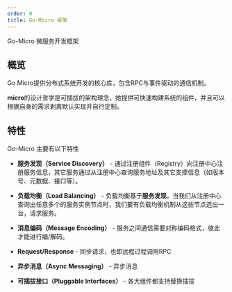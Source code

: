 ```yaml
---
order: 0
title: Go-Micro 框架
---
```


Go-Micro 微服务开发框架

## 概览

Go Micro提供分布式系统开发的核心库，包含RPC与事件驱动的通信机制。

**micro**的设计哲学是可插拔的架构理念，她提供可快速构建系统的组件，并且可以根据自身的需求剥离默认实现并自行定制。

## 特性

Go-Micro 主要有以下特性

- **服务发现（Service Discovery）** - 通过注册组件（Registry）向注册中心注册服务信息，其它服务通过从注册中心查询服务地址及其它支撑信息（如版本号、元数据、接口等）。

- **负载均衡（Load Balancing）** - 负载均衡基于**服务发现**，当我们从注册中心查询出任意多个的服务实例节点时，我们要有负载均衡机制从这些节点选出一台，请求服务。

- **消息编码（Message Encoding）** - 服务之间通信需要对称编码格式，彼此才能进行编/解码。

- **Request/Response** - 同步请求，也即远程过程调用RPC

- **异步消息（Async Messaging）** - 异步消息

- **可插拔接口（Pluggable Interfaces）** - 各大组件都支持替换插拔
